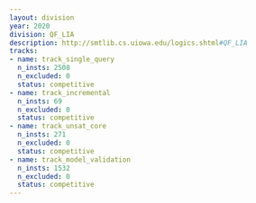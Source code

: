 ```yaml
---
layout: division
year: 2020
division: QF_LIA
description: http://smtlib.cs.uiowa.edu/logics.shtml#QF_LIA
tracks:
- name: track_single_query
  n_insts: 2508
  n_excluded: 0
  status: competitive
- name: track_incremental
  n_insts: 69
  n_excluded: 0
  status: competitive
- name: track_unsat_core
  n_insts: 271
  n_excluded: 0
  status: competitive
- name: track_model_validation
  n_insts: 1532
  n_excluded: 0
  status: competitive
---
```


